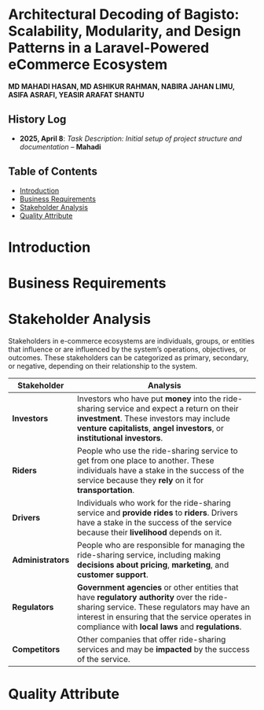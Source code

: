 # Architectural Decoding of Bagisto: Scalability, Modularity, and Design Patterns in a Laravel-Powered eCommerce Ecosystem

 **MD MAHADI HASAN, MD ASHIKUR RAHMAN, NABIRA JAHAN LIMU, ASIFA ASRAFI, YEASIR ARAFAT SHANTU**

 

## History Log

- **2025, April 8**: *Task Description: Initial setup of project structure and documentation* – **Mahadi**


## Table of Contents
- [Introduction](#Introduction)
- [Business Requirements](#Business_Requirements)
- [Stakeholder Analysis](#Stakeholder_Analysis)
- [Quality Attribute](#Quality_Attribute)


  

# Introduction

# Business Requirements

# Stakeholder Analysis
Stakeholders in e-commerce ecosystems are individuals, groups, or entities that influence or are influenced by the system’s operations, objectives, or outcomes. These stakeholders can be categorized as primary, secondary, or negative, depending on their relationship to the system.

| Stakeholder    | Analysis |
|----------------|----------|
| **Investors**  | Investors who have put **money** into the ride-sharing service and expect a return on their **investment**. These investors may include **venture capitalists**, **angel investors**, or **institutional investors**. |
| **Riders**     | People who use the ride-sharing service to get from one place to another. These individuals have a stake in the success of the service because they **rely** on it for **transportation**. |
| **Drivers**    | Individuals who work for the ride-sharing service and **provide rides** to **riders**. Drivers have a stake in the success of the service because their **livelihood** depends on it. |
| **Administrators** | People who are responsible for managing the ride-sharing service, including making **decisions about pricing**, **marketing**, and **customer support**. |
| **Regulators** | **Government agencies** or other entities that have **regulatory authority** over the ride-sharing service. These regulators may have an interest in ensuring that the service operates in compliance with **local laws** and **regulations**. |
| **Competitors** | Other companies that offer ride-sharing services and may be **impacted** by the success of the service. |





# Quality Attribute








